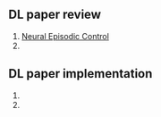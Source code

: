 ## DL paper review

1. [Neural Episodic Control](https://github.com/jjsong/DL_paper_review_implementation/blob/master/DL_paper/Neural_Episodic_Control/Neural_Episodic_Control.ipynb)  
2. 




## DL paper implementation

1. ​
2. ​